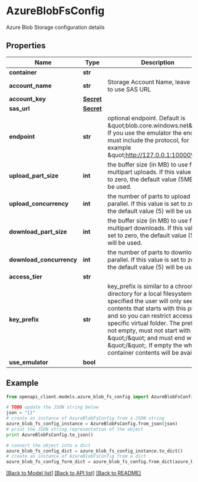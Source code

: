 # AzureBlobFsConfig

Azure Blob Storage configuration details

## Properties
Name | Type | Description | Notes
------------ | ------------- | ------------- | -------------
**container** | **str** |  | [optional]
**account_name** | **str** | Storage Account Name, leave blank to use SAS URL | [optional]
**account_key** | [**Secret**](Secret.md) |  | [optional]
**sas_url** | [**Secret**](Secret.md) |  | [optional]
**endpoint** | **str** | optional endpoint. Default is \&quot;blob.core.windows.net\&quot;. If you use the emulator the endpoint must include the protocol, for example \&quot;http://127.0.0.1:10000\&quot; | [optional]
**upload_part_size** | **int** | the buffer size (in MB) to use for multipart uploads. If this value is set to zero, the default value (5MB) will be used. | [optional]
**upload_concurrency** | **int** | the number of parts to upload in parallel. If this value is set to zero, the default value (5) will be used | [optional]
**download_part_size** | **int** | the buffer size (in MB) to use for multipart downloads. If this value is set to zero, the default value (5MB) will be used. | [optional]
**download_concurrency** | **int** | the number of parts to download in parallel. If this value is set to zero, the default value (5) will be used | [optional]
**access_tier** | **str** |  | [optional]
**key_prefix** | **str** | key_prefix is similar to a chroot directory for a local filesystem. If specified the user will only see contents that starts with this prefix and so you can restrict access to a specific virtual folder. The prefix, if not empty, must not start with \&quot;/\&quot; and must end with \&quot;/\&quot;. If empty the whole container contents will be available | [optional]
**use_emulator** | **bool** |  | [optional]

## Example

```python
from openapi_client.models.azure_blob_fs_config import AzureBlobFsConfig

# TODO update the JSON string below
json = "{}"
# create an instance of AzureBlobFsConfig from a JSON string
azure_blob_fs_config_instance = AzureBlobFsConfig.from_json(json)
# print the JSON string representation of the object
print AzureBlobFsConfig.to_json()

# convert the object into a dict
azure_blob_fs_config_dict = azure_blob_fs_config_instance.to_dict()
# create an instance of AzureBlobFsConfig from a dict
azure_blob_fs_config_form_dict = azure_blob_fs_config.from_dict(azure_blob_fs_config_dict)
```
[[Back to Model list]](../README.md#documentation-for-models) [[Back to API list]](../README.md#documentation-for-api-endpoints) [[Back to README]](../README.md)
